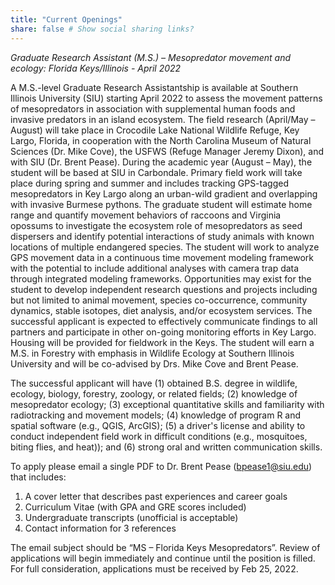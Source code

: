```yaml
---
title: "Current Openings"
share: false # Show social sharing links?
---
```



*Graduate Research Assistant (M.S.) – Mesopredator movement and ecology: Florida Keys/Illinois - April 2022*    
  
A M.S.-level Graduate Research Assistantship is available at Southern Illinois University (SIU) starting April 2022 to assess the movement patterns of mesopredators in association with supplemental human foods and invasive predators in an island ecosystem. The field research (April/May – August) will take place in Crocodile Lake National Wildlife Refuge, Key Largo, Florida, in cooperation with the North Carolina Museum of Natural Sciences (Dr. Mike Cove), the USFWS (Refuge Manager Jeremy Dixon), and with SIU (Dr. Brent Pease). During the academic year (August – May), the student will be based at SIU in Carbondale. Primary field work will take place during spring and summer and includes tracking GPS-tagged mesopredators in Key Largo along an urban-wild gradient and overlapping with invasive Burmese pythons. The graduate student will estimate home range and quantify movement behaviors of raccoons and Virginia opossums to investigate the ecosystem role of mesopredators as seed dispersers and identify potential interactions of study animals with known locations of multiple endangered species. The student will work to analyze GPS movement data in a continuous time movement modeling framework with the potential to include additional analyses with camera trap data through integrated modeling frameworks. Opportunities may exist for the student to develop independent research questions and projects including but not limited to animal movement, species co-occurrence, community dynamics, stable isotopes, diet analysis, and/or ecosystem services. The successful applicant is expected to effectively communicate findings to all partners and participate in other on-going monitoring efforts in Key Largo. Housing will be provided for fieldwork in the Keys. The student will earn a M.S. in Forestry with emphasis in Wildlife Ecology at Southern Illinois University and will be co-advised by Drs. Mike Cove and Brent Pease. 

The successful applicant will have (1) obtained B.S. degree in wildlife, ecology, biology, forestry, zoology, or related fields; (2) knowledge of mesopredator ecology; (3) exceptional quantitative skills and familiarity with radiotracking and movement models; (4) knowledge of program R and spatial software (e.g., QGIS, ArcGIS); (5) a driver's license and ability to conduct independent field work in difficult conditions (e.g., mosquitoes, biting flies, and heat)); and (6) strong oral and written communication skills.

To apply please email a single PDF to Dr. Brent Pease (bpease1@siu.edu) that includes:    

1. A cover letter that describes past experiences and career goals
2. Curriculum Vitae (with GPA and GRE scores included)
3. Undergraduate transcripts (unofficial is acceptable) 
4. Contact information for 3 references


The email subject should be “MS – Florida Keys Mesopredators”. Review of applications will begin immediately and continue until the position is filled. For full consideration, applications must be received by Feb 25, 2022. 
  
    
    
    
  
